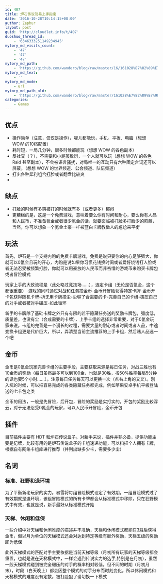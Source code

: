 ```yaml
---
id: 407
title: 炉石传说简易上手指南
date: '2016-10-28T10:14:15+08:00'
author: Zephur
layout: post
guid: 'http://cloudlet.info/t/407'
duoshuo_thread_id:
    - '6346333251149234945'
mytory_md_visits_count:
    - '47'
    - '47'
    - '47'
mytory_md_path:
    - 'https://github.com/wandero/blog/raw/master/16/161028%E7%82%89%E7%9F%B3%E4%BC%A0%E8%AF%B4%E7%AE%80%E6%98%93%E4%B8%8A%E6%89%8B%E6%8C%87%E5%8D%97.md'
mytory_md_text:
    - ''
mytory_md_mode:
    - url
mytory_md_path_old:
    - 'https://github.com/wandero/blog/raw/master/161028%E7%82%89%E7%9F%B3%E4%BC%A0%E8%AF%B4%E7%AE%80%E6%98%93%E4%B8%8A%E6%89%8B%E6%8C%87%E5%8D%97.md'
categories:
    - Games
---
```


## 优点

- 操作简单（注意，仅仅是操作），哪儿都能玩，手机、平板、电脑（想想 WOW 的10档配置）
- 耗时短，一局几分钟，很多时候都能玩（想想 WOW 的各色副本）
- 反社交（？），不需要和小屁孩敷衍，一个人就可以玩（想想 WOW 的各色 Raid 甚至副本），不会被语言骚扰，对局唯一的互动只有六种固定台词还可以屏蔽。（想想 WOW 的世界频道、公会频道、队伍频道）
- 打出各种犀利组合打脸或者翻盘比较爽
- <!-- more -->

## 缺点

- 打脸的时候有多爽被打的时候就有多（或者更多）郁闷
- 更糟糕的是，这是一个免费游戏，意味着要么你有时间和耐心，要么你有人品和人民币，不准备氪金或者很少氪金的话，就要面临被打脸多打脸少的煎熬，当然，你可以想象一个氪金土豪一样被蓝白卡牌教做人的尴尬来平衡

## 玩法

首先，炉石是一个支持内购的免费卡牌游戏，免费是说只要你的内心足够强大，你就可以0氪金且玩的开心，内购是说如果你习惯花钱换时间或者爱好烧钱打人脸或者无法忍受被频繁打脸，你就可以用豪放的人民币而非吝惜的游戏币来购买卡牌包或者冒险模式

玩家上手的大致流程是（此处略过竞技场……），选定卡组（无论是否氪金，这个都很重要）-游戏的同时通过对战和任务攒金币-金币开冒险获得特定卡牌-金币开卡包获得随机卡牌-拆无用卡牌攒尘-尘够了合需要的卡-完善自己的卡组-碾压自己的对手或者被对手碾压-如此循环

新手的卡牌除了基础卡牌之外只有有限的若干隐藏任务送的奖励卡牌包，强度低，质量差，也没有尘（合成需要的卡牌），上手卡组的选择非常重要，对于0氪金玩家来说，卡组的完善是一个漫长的过程，需要大量的耐心或者时间或者人品，中途变换卡组更是代价巨大，所以，弄清楚当前主流推荐的上手卡组，然后赌人品选一个吧

## 金币

金币是0氪金玩家完善卡组的主要手段，主要获取来源是每日任务，对战三胜也有10金币的奖励（每日虽然最多可以到100金，也就是30胜，按50%胜率每局5分钟的话也要5个小时……）。注意每日任务每天可以更换一次（点右上角的叉叉）。刚入坑的时候，可以把容易完成的各类隐藏任务都完成，例如苹果安卓手机平板登陆送的七卡包之类

金币的用法，一般是先冒险，后开包，冒险的奖励是实打实的，开包的奖励比较浮云，对于无法忍受0氪金的玩家，可以人民币开冒险，金币开包

## 插件

目前插件主要有 HDT 和炉石传说盒子。对新手来说，插件并非必备，提供功能主要是记牌，比较有用的是炉石传说盒子的卡组速递功能，可以扫描个人拥有卡牌，根据自有网络卡组库进行推荐（并列出缺多少卡，需要多少尘）

## 名词

### **标准、狂野和退环境**

为了平衡新老玩家的实力，暴雪将每组冒险模式设定了有效期，一组冒险模式过了有效期就是退环境，该组冒险模式的所有卡牌都会从标准模式中移除，只在狂野模式中有效，也就是说，新手最好从标准模式开始

### **天梯、休闲和低保**

一些介绍中对天梯和休闲难度的描述并不准确，天梯和休闲模式都能在3胜后获得金币，但以月为单位的天梯模式还会对达到特定等级有额外奖励，天梯五级的奖励即为低保

此外天梯模式的匹配对手主要依据是当前天梯等级（月初所有玩家的天梯等级都会重置，也就是说在天梯模式中，一样会遇到传说实力的选手,特别是在月初），虽然一般天梯模式碰到被完全碾压的对手的概率相对较低，但不同的时期（月初月末），时段（白天晚上）都会因整个模式的对手分布而时刻变化。所以休闲模式和天梯模式的难度没有定数，被打脸狠了请切换一下模式